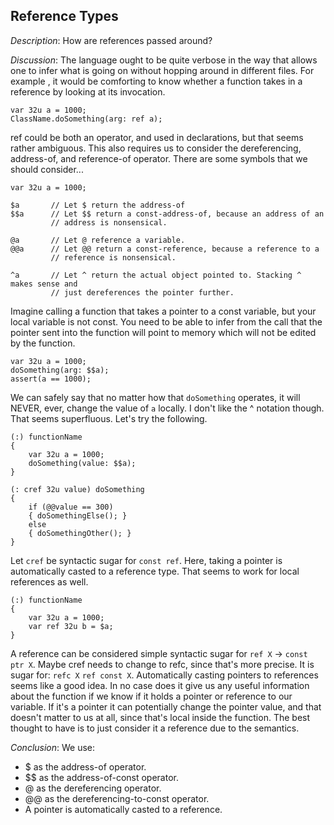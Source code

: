## Reference Types ##
*Description*: How are references passed around?

*Discussion*: The language ought to be quite verbose in the way that allows one
to infer what is going on without hopping around in different files. For example
, it would be comforting to know whether a function takes in a reference by
looking at its invocation.

	var 32u a = 1000;
	ClassName.doSomething(arg: ref a);

ref could be both an operator, and used in declarations, but that seems rather
ambiguous. This also requires us to consider the dereferencing, address-of, and
reference-of operator. There are some symbols that we should consider...

	var 32u a = 1000;

	$a       // Let $ return the address-of
	$$a      // Let $$ return a const-address-of, because an address of an
	         // address is nonsensical.

	@a       // Let @ reference a variable.
	@@a      // Let @@ return a const-reference, because a reference to a
	         // reference is nonsensical.

	^a       // Let ^ return the actual object pointed to. Stacking ^ makes sense and
	         // just dereferences the pointer further.

Imagine calling a function that takes a pointer to a const variable, but your
local variable is not const. You need to be able to infer from the call that
the pointer sent into the function will point to memory which will not be edited
by the function.

	var 32u a = 1000;
	doSomething(arg: $$a);
	assert(a == 1000);

We can safely say that no matter how that `doSomething` operates, it will NEVER,
ever, change the value of `a` locally. I don't like the ^ notation though. That
seems superfluous. Let's try the following.

	(:) functionName
	{
		var 32u a = 1000;
		doSomething(value: $$a);
	}

	(: cref 32u value) doSomething
	{
		if (@@value == 300)
		{ doSomethingElse(); }
		else
		{ doSomethingOther(); }
	}

Let `cref` be syntactic sugar for `const ref`. Here, taking a pointer is
automatically casted to a reference type. That seems to work for local
references as well.

	(:) functionName
	{
		var 32u a = 1000;
		var ref 32u b = $a;
	}

A reference can be considered simple syntactic sugar for `ref X` ->
`const ptr X`. Maybe cref needs to change to refc, since that's more precise.
It is sugar for: `refc X` `ref const X`. Automatically casting pointers to
references seems like a good idea. In no case does it give us any useful
information about the function if we know if it holds a pointer or reference to
our variable. If it's a pointer it can potentially change the pointer value, and
that doesn't matter to us at all, since that's local inside the function. The
best thought to have is to just consider it a reference due to the semantics.

*Conclusion*:
  We use:
  * $ as the address-of operator.
  * $$ as the address-of-const operator.
  * @ as the dereferencing operator.
  * @@ as the dereferencing-to-const operator.
  * A pointer is automatically casted to a reference.



